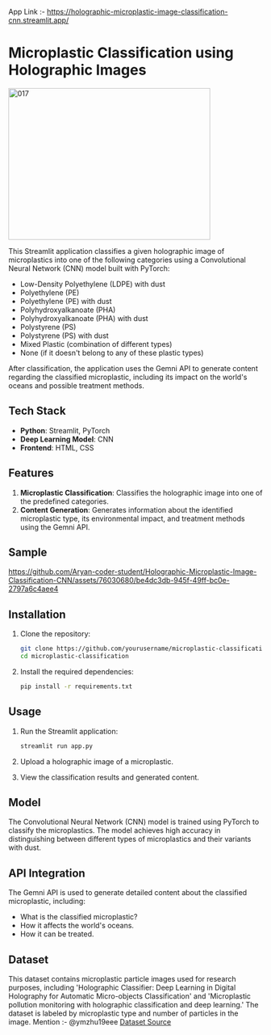App Link :- https://holographic-microplastic-image-classification-cnn.streamlit.app/

# Microplastic Classification using Holographic Images
<img src="https://github.com/Aryan-coder-student/Holographic-Microplastic-Image-Classification-CNN/assets/76030680/425c3a6c-4533-41e1-bc7f-ae1db8db74bd" alt="017" width="400" height="300">


This Streamlit application classifies a given holographic image of microplastics into one of the following categories using a Convolutional Neural Network (CNN) model built with PyTorch:

- Low-Density Polyethylene (LDPE) with dust
- Polyethylene (PE)
- Polyethylene (PE) with dust
- Polyhydroxyalkanoate (PHA)
- Polyhydroxyalkanoate (PHA) with dust
- Polystyrene (PS)
- Polystyrene (PS) with dust
- Mixed Plastic (combination of different types)
- None (if it doesn't belong to any of these plastic types)

After classification, the application uses the Gemni API to generate content regarding the classified microplastic, including its impact on the world's oceans and possible treatment methods.

## Tech Stack

- **Python**: Streamlit, PyTorch
- **Deep Learning Model**: CNN
- **Frontend**: HTML, CSS

## Features

1. **Microplastic Classification**: Classifies the holographic image into one of the predefined categories.
2. **Content Generation**: Generates information about the identified microplastic type, its environmental impact, and treatment methods using the Gemni API.
## Sample



https://github.com/Aryan-coder-student/Holographic-Microplastic-Image-Classification-CNN/assets/76030680/be4dc3db-945f-49ff-bc0e-2797a6c4aee4



## Installation

1. Clone the repository:
    ```sh
    git clone https://github.com/yourusername/microplastic-classification.git
    cd microplastic-classification
    ```
3. Install the required dependencies:
    ```sh
    pip install -r requirements.txt
    ```
## Usage

1. Run the Streamlit application:
    ```sh
    streamlit run app.py
    ```

2. Upload a holographic image of a microplastic.

3. View the classification results and generated content.

## Model

The Convolutional Neural Network (CNN) model is trained using PyTorch to classify the microplastics. The model achieves high accuracy in distinguishing between different types of microplastics and their variants with dust.

## API Integration

The Gemni API is used to generate detailed content about the classified microplastic, including:

- What is the classified microplastic?
- How it affects the world's oceans.
- How it can be treated.


## Dataset

This dataset contains microplastic particle images used for research purposes, including 'Holographic Classifier: Deep Learning in Digital Holography for Automatic Micro-objects Classification' and 'Microplastic pollution monitoring with holographic classification and deep learning.' The dataset is labeled by microplastic type and number of particles in the image.</n>
Mention :- @ymzhu19eee
[Dataset Source](https://github.com/ymzhu19eee/dataset_microplastics)
